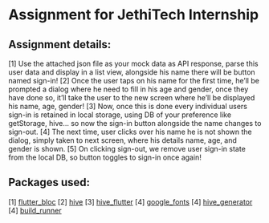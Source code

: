# Assignment for JethiTech Internship

## Assignment details:
[1]	Use the attached json file as your mock data as API response, parse this user data and display in a list view, alongside his name there will be button named sign-in!
[2]	Once the user taps on his name for the first time, he’ll be prompted a dialog where he need to fill in his age and gender, once they have done so, it’ll take the user to the new screen where he’ll be displayed his name, age, gender!
[3]	Now, once this is done every individual users sign-in is retained in local storage, using DB of your preference like getStorage, hive… so now the sign-in button alongside the name changes to sign-out.
[4]	The next time, user clicks over his name he is not shown the dialog, simply taken to next screen, where his details name, age, and gender is shown.
[5]	On clicking sign-out, we remove user sign-in state from the local DB, so button toggles to sign-in once again!

## Packages used:
[1] [flutter_bloc](https://pub.dev/packages/flutter_bloc)
[2] [hive](https://pub.dev/packages/hive)
[3] [hive_flutter](https://pub.dev/packages/hive_flutter)
[4] [google_fonts](https://pub.dev/packages/google_fonts)
[4] [hive_generator](https://pub.dev/packages/hive_generator)
[4] [build_runner](https://pub.dev/packages/google_fonts)
